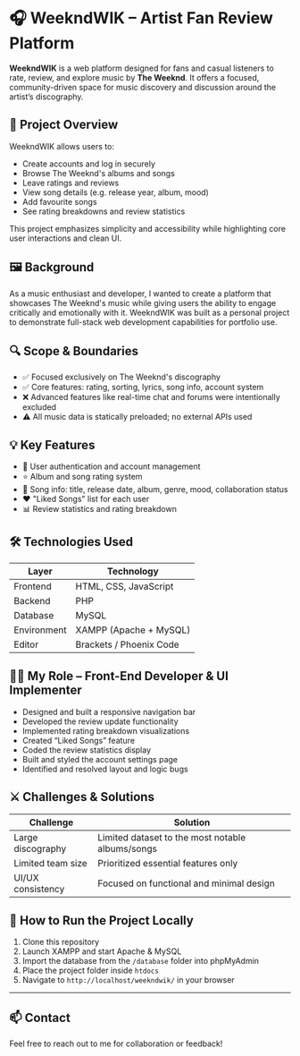 # 🎧 WeekndWIK – Artist Fan Review Platform

**WeekndWIK** is a web platform designed for fans and casual listeners to rate, review, and explore music by **The Weeknd**. It offers a focused, community-driven space for music discovery and discussion around the artist’s discography.

## 📌 Project Overview

WeekndWIK allows users to:
- Create accounts and log in securely
- Browse The Weeknd's albums and songs
- Leave ratings and reviews
- View song details (e.g. release year, album, mood)
- Add favourite songs
- See rating breakdowns and review statistics

This project emphasizes simplicity and accessibility while highlighting core user interactions and clean UI.

## 🖼️ Background

As a music enthusiast and developer, I wanted to create a platform that showcases The Weeknd's music while giving users the ability to engage critically and emotionally with it. WeekndWIK was built as a personal project to demonstrate full-stack web development capabilities for portfolio use.

## 🔍 Scope & Boundaries

- ✅ Focused exclusively on The Weeknd's discography
- ✅ Core features: rating, sorting, lyrics, song info, account system
- ❌ Advanced features like real-time chat and forums were intentionally excluded
- ⚠️ All music data is statically preloaded; no external APIs used

## 💡 Key Features

- 🔐 User authentication and account management  
- ⭐ Album and song rating system  
- 📄 Song info: title, release date, album, genre, mood, collaboration status  
- ❤️ "Liked Songs" list for each user  
- 📊 Review statistics and rating breakdown

## 🛠️ Technologies Used

| Layer       | Technology              |
|-------------|--------------------------|
| Frontend    | HTML, CSS, JavaScript    |
| Backend     | PHP                      |
| Database    | MySQL                    |
| Environment | XAMPP (Apache + MySQL)   |
| Editor      | Brackets / Phoenix Code  |

## 👨‍💻 My Role – Front-End Developer & UI Implementer

- Designed and built a responsive navigation bar  
- Developed the review update functionality  
- Implemented rating breakdown visualizations  
- Created “Liked Songs” feature  
- Coded the review statistics display  
- Built and styled the account settings page  
- Identified and resolved layout and logic bugs

## ⚔️ Challenges & Solutions

| Challenge            | Solution                                         |
|----------------------|--------------------------------------------------|
| Large discography    | Limited dataset to the most notable albums/songs|
| Limited team size    | Prioritized essential features only              |
| UI/UX consistency    | Focused on functional and minimal design         |

## 📁 How to Run the Project Locally

1. Clone this repository
2. Launch XAMPP and start Apache & MySQL
3. Import the database from the `/database` folder into phpMyAdmin
4. Place the project folder inside `htdocs`
5. Navigate to `http://localhost/weekndwik/` in your browser

---

## 📫 Contact

Feel free to reach out to me for collaboration or feedback!

